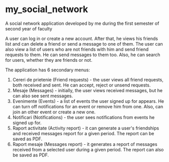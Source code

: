 # my_social_network
A social network application developed by me during the first semester of second year of faculty

A user can log in or create a new account. After that, he views his friends list and can delete a friend or send a message to one of them. 
The user can also view a list of users who are not friends with him and send friend requests to them. He can send messages to them too. 
Also, he can search for users, whether they are friends or not.

The application has 6 secondary menus:
1. Cereri de prietenie (Friend requests) - the user views all friend requests, both received and sent. He can accept, reject or unsend requests. 
2. Mesaje (Messages) - initially, the user views received messages, but he can also see sent messages.
3. Evenimente (Events) - a list of events the user signed up for appears. He can turn off notifications for an event or remove him from one.
Also, can join an other event or create a new one.
4. Notificari (Notifications) - the user sees notifications from events he signed up for.
5. Raport activitate (Activity report) - it can generate a user's friendships and received messages report for a given period. The report can be saved as PDF.
6. Raport mesaje (Messages report) - it generates a report of messages received from a selected user during a given period. The report can also be saved as PDF.
                                      

